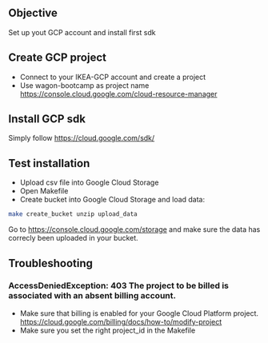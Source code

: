 ## Objective

Set up yout GCP account and install first sdk

## Create GCP project

 - Connect to your IKEA-GCP account and create a project
 - Use wagon-bootcamp as project name
https://console.cloud.google.com/cloud-resource-manager


## Install GCP sdk

Simply follow
https://cloud.google.com/sdk/

## Test installation

 - Upload csv file into Google Cloud Storage
 - Open Makefile
 - Create bucket into Google Cloud Storage and load data:
```bash
make create_bucket unzip upload_data
```
Go to https://console.cloud.google.com/storage and make sure the data has correcly been uploaded in your bucket.


## Troubleshooting

### AccessDeniedException: 403 The project to be billed is associated with an absent billing account.

- Make sure that billing is enabled for your Google Cloud Platform project.
https://cloud.google.com/billing/docs/how-to/modify-project
- Make sure you set the right project_id in the Makefile


